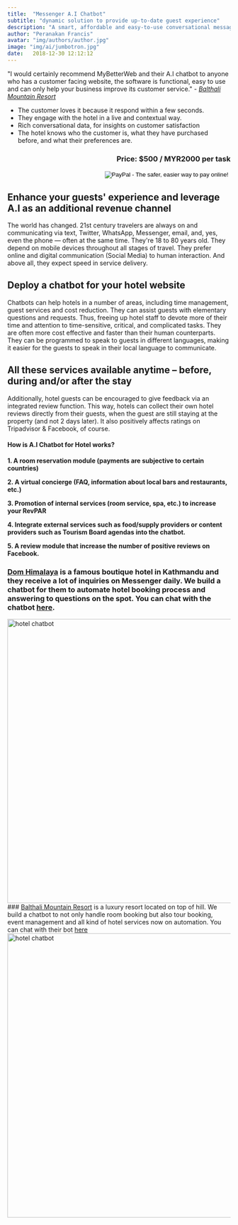 ```yaml
---
title:  "Messenger A.I Chatbot"
subtitle: "dynamic solution to provide up-to-date guest experience"
description: "A smart, affordable and easy-to-use conversational messaging solutions for hotels, serviced apartments, B&Bs or Airbnb hosts. We're excited about the journey ahead and reinventing hotel guest service for the 21st century."
author: "Peranakan Francis"
avatar: "img/authors/author.jpg"
image: "img/ai/jumbotron.jpg"
date:   2018-12-30 12:12:12
---
```


"I would certainly recommend MyBetterWeb and their A.I chatbot to anyone who has a customer facing website, the software is functional, easy to use and can only help your business improve its customer service." - <a href="https://m.balthalimountainresort.com" target="_blank"><i>Balthali Mountain Resort</i></a>

- The customer loves it because it respond within a few seconds.
- They engage with the hotel in a live and contextual way.
- Rich conversational data, for insights on customer satisfaction
- The hotel knows who the customer is, what they have purchased before, and what their preferences are.

<div style="text-align: right">
<h3>Price: $500 / MYR2000 per task</h3></div>
<div align="right">
<form action="https://www.paypal.com/cgi-bin/webscr" method="post" target="_top">
<input type="hidden" name="cmd" value="_s-xclick">
<input type="hidden" name="hosted_button_id" value="D986GMFH4EBTS">
<input type="image" src="https://www.paypalobjects.com/en_US/i/btn/btn_buynowCC_LG.gif" border="0" name="submit" alt="PayPal - The safer, easier way to pay online!">
<img alt="" border="0" src="https://www.paypalobjects.com/en_US/i/scr/pixel.gif" width="1" height="1">
</form>
</div>

## Enhance your guests' experience and leverage A.I as an additional revenue channel
The world has changed. 21st century travelers are always on and communicating via text, Twitter, WhatsApp, Messenger, email, and, yes, even the phone — often at the same time. They're 18 to 80 years old. They depend on mobile devices throughout all stages of travel. They prefer online and digital communication (Social Media) to human interaction. And above all, they expect speed in service delivery.

## Deploy a chatbot for your hotel website
Chatbots can help hotels in a number of areas, including time management, guest services and cost reduction. They can assist guests with elementary questions and requests. Thus, freeing up hotel staff to devote more of their time and attention to time-sensitive, critical, and complicated tasks. They are often more cost effective and faster than their human counterparts. They can be programmed to speak to guests in different languages, making it easier for the guests to speak in their local language to communicate.

## All these services available anytime – before, during and/or after the stay
Additionally, hotel guests can be encouraged to give feedback via an integrated review function. This way, hotels can collect their own hotel reviews directly from their guests, when the guest are still staying at the property (and not 2 days later). It also positively affects ratings on Tripadvisor & Facebook, of course.

#### How is A.I Chatbot for Hotel works?
**1. A room reservation module (payments are subjective to certain countries)**

**2. A virtual concierge (FAQ, information about local bars and restaurants, etc.)**

**3. Promotion of internal services (room service, spa, etc.) to increase your RevPAR**

**4. Integrate external services such as food/supply providers or content providers such as Tourism Board agendas into the chatbot.**

**5. A review module that increase the number of positive reviews on Facebook.**

### <a href="https://domhimalaya.com" target="_blank">Dom Himalaya</a> is a famous boutique hotel in Kathmandu and they receive a lot of inquiries on Messenger daily. We build a chatbot for them to automate hotel booking process and answering to questions on the spot. You can chat with the chatbot <a href="https://m.me/domhimalayahotel" target="_blank">here</a>.
<img src="img/ai/demo-chatbot.gif" alt="hotel chatbot" id="responsive-image" width="640">
<br/>
### <a href="https://m.balthalimountainresort.com" target="_blank">Balthali Mountain Resort</a> is a luxury resort located on top of hill. We build a chatbot to not only handle room booking but also tour booking, event management and all kind of hotel services now on automation. You can chat with their bot <a href="https://m.me/balthalimountainresort" target="_blank">here</a>
<img src="img/ai/demo-chatbot2.gif" alt="hotel chatbot" id="responsive-image" width="640">
<br/>

